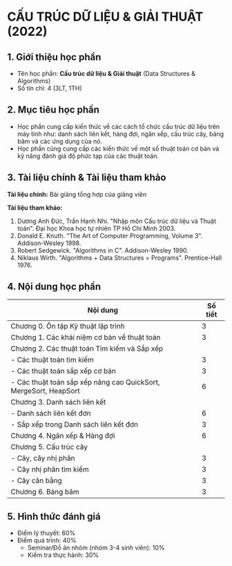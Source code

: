 # CẤU TRÚC DỮ LIỆU & GIẢI THUẬT (2022)


## 1. Giới thiệu học phần

* Tên học phần: **Cấu trúc dữ liệu & Giải thuật** (Data Structures & Algorithms)
* Số tín chỉ: 4 (3LT, 1TH)

## 2. Mục tiêu học phần

* Học phần cung cấp kiến thức về các cách tổ chức cấu trúc dữ liệu trên máy tính như: danh sách liên kết, hàng đợi, ngăn xếp, cấu trúc cây, bảng băm và các ứng dụng của nó.
* Học phần cũng cung cấp các kiến thức về một số thuật toán cơ bản và kỹ năng đánh giá độ phức tạp của các thuật toán.

## 3. Tài liệu chính & Tài liệu tham khảo

**Tài liệu chính:** Bài giảng tổng hợp của giảng viên

**Tài liệu tham khảo:**

1. Dương Anh Đức, Trần Hạnh Nhi. "Nhập môn Cấu trúc dữ liệu và Thuật toán". Đại học Khoa học tự nhiên TP Hồ Chí Minh 2003.
2. Donald E. Knuth. "The Art of Computer Programming, Volume 3". Addison-Wesley 1998.
3. Robert Sedgewick. "Algorithms in C". Addison-Wesley 1990.
4. Niklaus Wirth. "Algorithms + Data Structures = Programs". Prentice-Hall 1976.

## 4. Nội dung học phần

| Nội dung                                                         	| Số tiết 	|
|------------------------------------------------------------------	|---------	|
| Chương 0. Ôn tập Kỹ thuật lập trình                              	| 3       	|
| Chương 1. Các khái niệm cơ bản về thuật toán                     	| 3       	|
| Chương 2. Các thuật toán Tìm kiếm và Sắp xếp                     	|         	|
| - Các thuật toán tìm kiếm                                        	| 3       	|
| - Các thuật toán sắp xếp cơ bản                                  	| 3       	|
| - Các thuật toán sắp xếp nâng cao QuickSort, MergeSort, HeapSort 	| 6       	|
| Chương 3. Danh sách liên kết                                     	|         	|
| - Danh sách liên kết đơn                                         	| 6       	|
| - Sắp xếp trong Danh sách liên kết đơn                           	| 3       	|
| Chương 4. Ngăn xếp & Hàng đợi                                    	| 6       	|
| Chương 5. Cấu trúc cây                                           	|         	|
| - Cây, cây nhị phân                                              	| 3       	|
| - Cây nhị phân tìm kiếm                                          	| 3       	|
| - Cây cân bằng                                                   	| 3       	|
| Chương 6. Bảng băm                                               	| 3       	|

## 5. Hình thức đánh giá

* Điểm lý thuyết: 60% 
* Điểm quá trình: 40%
  * Seminar/Đồ án nhóm (nhóm 3-4 sinh viên): 10%
  * Kiểm tra thực hành: 30%
